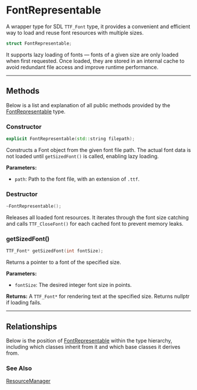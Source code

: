 # FontRepresentable
A wrapper type for SDL `TTF_Font` type, 
it provides a convenient and efficient way to load and reuse 
font resources with multiple sizes.

```c++
struct FontRepresentable;
```

It supports lazy loading of fonts — fonts of a 
given size are only loaded when first requested. 
Once loaded, they are stored in an internal cache to avoid 
redundant file access and improve runtime performance.

---

## Methods
Below is a list and explanation of all public methods
provided by the [FontRepresentable](FontRepresentable.md) type.

### Constructor

```c++
explicit FontRepresentable(std::string filepath);
```

Constructs a Font object from the given font file path. The 
actual font data is not loaded until `getSizedFont()` is called, 
enabling lazy loading.

**Parameters:**
- `path`: Path to the font file, with an extension of `.ttf`.

### Destructor
```c++
~FontRepresentable();
```
Releases all loaded font resources. It iterates through 
the font size catching and calls `TTF_CloseFont()` for 
each cached font to prevent memory leaks.

### getSizedFont()

```c++
TTF_Font* getSizedFont(int fontSize);
```

Returns a pointer to a font of the specified size.

**Parameters:**
- `fontSize`: The desired integer font size in points.

**Returns:** 
A `TTF_Font*` for rendering text at the specified size. 
Returns nullptr if loading fails.

---

## Relationships
Below is the position of [FontRepresentable](FontRepresentable.md)
within the type hierarchy, including which classes inherit
from it and which base classes it derives from.

### See Also
[ResourceManager](ResourceManager.md)
